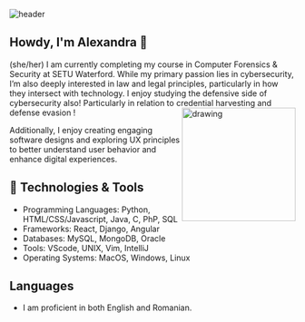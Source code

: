 
![header](https://cdn.discordapp.com/attachments/656269411879092247/1385721349691015289/Untitled_Artwork_7.PNG?ex=68571913&is=6855c793&hm=e9c235a303382776c0241a1c406c539f0829c1968e818a092490ef22a71cc316&)


## Howdy, I'm Alexandra 🌼
(she/her)
I am currently completing my course in Computer Forensics & Security at SETU Waterford. While my primary passion lies in cybersecurity, I’m also deeply interested in law and legal principles, particularly in how they intersect with technology. I enjoy studying the defensive side of cybersecurity also! Particularly in relation to credential harvesting and defense evasion ! 
<img src="https://cdn.discordapp.com/attachments/1234641567730499584/1284055277334822932/Untitled_Artwork_11.gif?ex=685709ea&is=6855b86a&hm=5157363074d74ce133b92602f7c223a30461db240fb6b2b3ac662ffa34e67a13&" alt="drawing" align="right" height="200" width="200"/>

Additionally, I enjoy creating engaging software designs and exploring UX principles to better understand user behavior and enhance digital experiences. 

## 🔧 Technologies & Tools
- Programming Languages: Python, HTML/CSS/Javascript, Java, C, PhP, SQL
- Frameworks: React, Django, Angular
- Databases: MySQL, MongoDB, Oracle
- Tools: VScode, UNIX, Vim, IntelliJ
- Operating Systems: MacOS, Windows, Linux

## Languages
- I am proficient in both English and Romanian.


